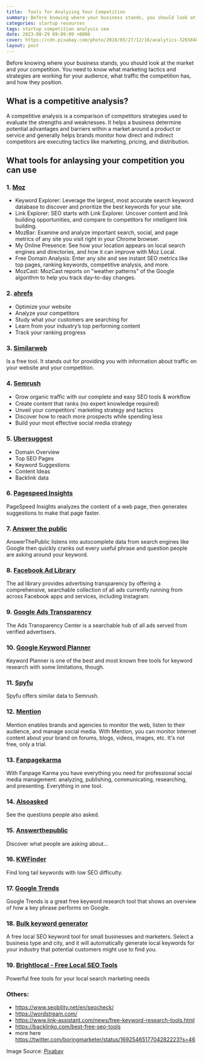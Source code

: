 ```yaml
---
title:  Tools for Analyzing Your Competition
summary: Before knowing where your business stands, you should look at the market and your competition. You need to know what marketing tactics and strategies are working for your audience, what traffic the competition has, and how they position.
categories: startup resources
tags: startup competition analysis seo
date: 2023-08-29 09:09:09 +0000
cover: https://cdn.pixabay.com/photo/2018/03/27/12/16/analytics-3265840_960_720.jpg
layout: post
---
```


Before knowing where your business stands, you should look at the market and your competition. You need to know what marketing tactics and strategies are working for your audience, what traffic the competition has, and how they position.

## What is a competitive analysis?

A competitive analysis is a comparison of competitors strategies used to evaluate the strengths and weaknesses. It helps a business determine potential advantages and barriers within a market around a product or service and generally helps brands monitor how direct and indirect competitors are executing tactics like marketing, pricing, and distribution.

## What tools for anlaysing your competition you can use

<h3>1. <a href="https://moz.com/free-seo-tools" target="_blank">Moz</a></h3>

- Keyword Explorer: Leverage the largest, most accurate search keyword database to discover and prioritize the best keywords for your site.
- Link Explorer: SEO starts with Link Explorer. Uncover content and link building opportunities, and compare to competitors for intelligent link building.
- MozBar: Examine and analyze important search, social, and page metrics of any site you visit right in your Chrome browser.
- My Online Presence: See how your location appears on local search engines and directories, and how it can improve with Moz Local.
- Free Domain Analysis: Enter any site and see instant SEO metrics like top pages, ranking keywords, competitive analysis, and more.
- MozCast: MozCast reports on "weather patterns" of the Google algorithm to help you track day-to-day changes. 

<h3>2. <a href="https://ahrefs.com/" target="_blank">ahrefs</a></h3>

- Optimize your website
- Analyze your competitors
- Study what your customers are searching for
- Learn from your industry’s top performing content
- Track your ranking progress

<h3>3. <a href="https://www.similarweb.com/" target="_blank">Similarweb</a></h3>
Is a free tool. It stands out for providing you with information about traffic on your website and your competition.

<h3>4. <a href="https://semrush.com/" target="_blank">Semrush</a></h3>

- Grow organic traﬃc with our complete and easy SEO tools & workﬂow
- Create content that ranks (no expert knowledge required)
- Unveil your competitors’ marketing strategy and tactics
- Discover how to reach more prospects while spending less
- Build your most effective social media strategy
        
<h3>5. <a href="https://neilpatel.com/ubersuggest/" target="_blank">Ubersuggest</a></h3>

- Domain Overview
- Top SEO Pages
- Keyword Suggestions
- Content Ideas
- Backlink data

<h3>6. <a href="https://developers.google.com/speed/pagespeed/insights/" target="_blank">Pagespeed Insights</a></h3>

PageSpeed Insights analyzes the content of a web page, then generates suggestions to make that page faster.

<h3>7. <a href="https://answerthepublic.com/" target="_blank">Answer the public</a></h3>

AnswerThePublic listens into autocomplete data from search engines like Google then quickly cranks out every useful phrase and question people are asking around your keyword.

<h3>8. <a href="https://www.facebook.com/ads/library" target="_blank">Facebook Ad Library</a></h3>

The ad library provides advertising transparency by offering a comprehensive, searchable collection of all ads currently running from across Facebook apps and services, including Instagram.

<h3>9. <a href="https://adstransparency.google.com/" target="_blank">Google Ads Transparency</a></h3>

The Ads Transparency Center is a searchable hub of all ads served from verified advertisers.

<h3>10. <a href="https://ads.google.com/home/tools/keyword-planner/" target="_blank">Google Keyword Planner</a></h3>

Keyword Planner is one of the best and most known free tools for keyword research with some limitations, though.


<h3>11. <a href="https://www.spyfu.com/" target="_blank">Spyfu</a></h3>

Spyfu offers similar data to Semrush.

<h3>12. <a href="https://mention.com/" target="_blank">Mention</a></h3>

Mention enables brands and agencies to monitor the web, listen to their audience, and manage social media. With Mention, you can monitor Internet content about your brand on forums, blogs, videos, images, etc. It's not free, only a trial.

<h3>13. <a href="https://www.fanpagekarma.com/start" target="_blank">Fanpagekarma</a></h3>

 With Fanpage Karma you have everything you need for professional social media management: analyzing, publishing, communicating, researching, and presenting. Everything in one tool. 

<h3>14. <a href="https://alsoasked.com/" target="_blank">Alsoasked</a></h3>

See the questions people also asked.

<h3>15. <a href="https://answerthepublic.com/" target="_blank">Answerthepublic</a></h3>

Discover what people are asking about…

<h3>16. <a href="https://kwfinder.com" target="_blank">KWFinder</a></h3>

Find long tail keywords with low SEO difficulty.

<h3>17. <a href="https://trends.google.com/" target="_blank">Google Trends</a></h3>

Google Trends is a great free keyword research tool that shows an overview of how a key phrase performs on Google.

<h3>18. <a href="https://www.highervisibility.com/free-seo-tools/bulk-keyword-generator/" target="_blank">Bulk keyword generator</a></h3>

A free local SEO keyword tool for small businesses and marketers. Select a business type and city, and it will automatically generate local keywords for your industry that potential customers might use to find you.

<h3>19. <a href="https://www.brightlocal.com/free-local-seo-tools/" target="_blank">Brightlocal - Free Local SEO Tools</a></h3>

Powerful free tools for your local search marketing needs 


### Others:

- <https://www.seobility.net/en/seocheck/>
- <https://wordstream.com/>
- <https://www.link-assistant.com/news/free-keyword-research-tools.html>
- <https://backlinko.com/best-free-seo-tools>
- more here https://twitter.com/boringmarketer/status/1692546517704282223?s=46

Image Source: <a href="https://pixabay.com/images/id-731479/" target="_blank">Pixabay</a>
